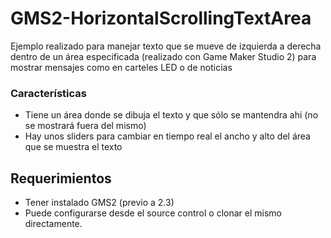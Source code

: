 # GMS2-HorizontalScrollingTextArea

Ejemplo realizado para manejar texto que se mueve de izquierda a derecha dentro de un área especificada (realizado con Game Maker Studio 2) para mostrar mensajes como en carteles LED o de noticias

### Características

- Tiene un área donde se dibuja el texto y que sólo se mantendra ahi (no se mostrará fuera del mismo)
- Hay unos sliders para cambiar en tiempo real el ancho y alto del área que se muestra el texto

## Requerimientos

- Tener instalado GMS2 (previo a 2.3)
- Puede configurarse desde el source control o clonar el mismo directamente.
